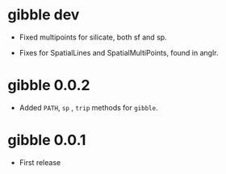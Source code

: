 # gibble dev

* Fixed multipoints for silicate, both sf and sp. 

* Fixes for SpatialLines and SpatialMultiPoints, found in anglr. 

# gibble 0.0.2

* Added `PATH`, `sp` , `trip` methods for `gibble`. 

# gibble 0.0.1

* First release


